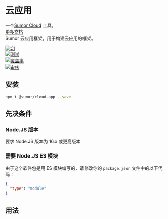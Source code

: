 # 云应用

一个[Sumor Cloud](https://sumor.cloud) 工具。  
[更多文档](https://sumor.cloud/cloud-app)  
Sumor 云应用框架，用于构建云应用的框架。

[![CI](https://github.com/sumor-cloud/cloud-app/actions/workflows/ci.yml/badge.svg)](https://github.com/sumor-cloud/cloud-app/actions/workflows/ci.yml)  
[![测试](https://github.com/sumor-cloud/cloud-app/actions/workflows/ut.yml/badge.svg)](https://github.com/sumor-cloud/cloud-app/actions/workflows/ut.yml)  
[![覆盖率](https://github.com/sumor-cloud/cloud-app/actions/workflows/coverage.yml/badge.svg)](https://github.com/sumor-cloud/cloud-app/actions/workflows/coverage.yml)  
[![审核](https://github.com/sumor-cloud/cloud-app/actions/workflows/audit.yml/badge.svg)](https://github.com/sumor-cloud/cloud-app/actions/workflows/audit.yml)

## 安装

```bash
npm i @sumor/cloud-app --save
```

## 先决条件

### Node.JS 版本

要求 Node.JS 版本为 16.x 或更高版本

### 需要 Node.JS ES 模块

由于这个软件包是用 ES 模块编写的，请修改你的 `package.json` 文件中的以下代码：

```json
{
  "type": "module"
}
```

## 用法
